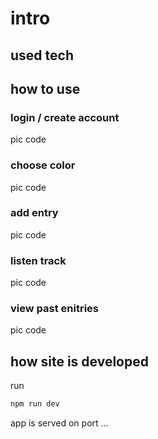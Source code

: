 # intro

## used tech

## how to use

### login / create account

pic
code

### choose color

pic
code

### add entry

pic
code

### listen track

pic
code

### view past enitries

pic
code

## how site is developed

run

```sh
npm run dev
```

app is served on port ...
